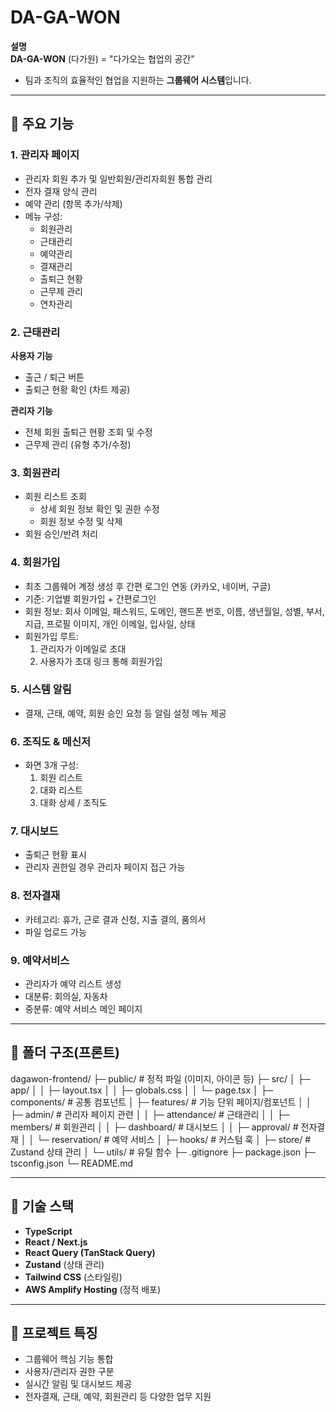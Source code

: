 # DA-GA-WON

**설명**  
**DA-GA-WON** (다가원) = "다가오는 협업의 공간"

- 팀과 조직의 효율적인 협업을 지원하는 **그룹웨어 시스템**입니다.

---

## 🔹 주요 기능

### 1. 관리자 페이지

- 관리자 회원 추가 및 일반회원/관리자회원 통합 관리
- 전자 결재 양식 관리
- 예약 관리 (항목 추가/삭제)
- 메뉴 구성:
  - 회원관리
  - 근태관리
  - 예약관리
  - 결재관리
  - 출퇴근 현황
  - 근무제 관리
  - 연차관리

### 2. 근태관리

**사용자 기능**

- 출근 / 퇴근 버튼
- 출퇴근 현황 확인 (차트 제공)

**관리자 기능**

- 전체 회원 출퇴근 현황 조회 및 수정
- 근무제 관리 (유형 추가/수정)

### 3. 회원관리

- 회원 리스트 조회
  - 상세 회원 정보 확인 및 권한 수정
  - 회원 정보 수정 및 삭제
- 회원 승인/반려 처리

### 4. 회원가입

- 최초 그룹웨어 계정 생성 후 간편 로그인 연동 (카카오, 네이버, 구글)
- 기준: 기업별 회원가입 + 간편로그인
- 회원 정보: 회사 이메일, 패스워드, 도메인, 핸드폰 번호, 이름, 생년월일, 성별, 부서, 지급, 프로필 이미지, 개인 이메일, 입사일, 상태
- 회원가입 루트:
  1. 관리자가 이메일로 초대
  2. 사용자가 초대 링크 통해 회원가입

### 5. 시스템 알림

- 결재, 근태, 예약, 회원 승인 요청 등 알림 설정 메뉴 제공

### 6. 조직도 & 메신저

- 화면 3개 구성:
  1. 회원 리스트
  2. 대화 리스트
  3. 대화 상세 / 조직도

### 7. 대시보드

- 출퇴근 현황 표시
- 관리자 권한일 경우 관리자 페이지 접근 가능

### 8. 전자결재

- 카테고리: 휴가, 근로 결과 신청, 지출 결의, 품의서
- 파일 업로드 가능

### 9. 예약서비스

- 관리자가 예약 리스트 생성
- 대분류: 회의실, 자동차
- 중분류: 예약 서비스 메인 페이지

---

## 🔹 폴더 구조(프론트)

dagawon-frontend/
├─ public/ # 정적 파일 (이미지, 아이콘 등)
├─ src/
│ ├─ app/
│ │ ├─ layout.tsx
│ │ ├─ globals.css
│ │ └─ page.tsx
│ ├─ components/ # 공통 컴포넌트
│ ├─ features/ # 기능 단위 페이지/컴포넌트
│ │ ├─ admin/ # 관리자 페이지 관련
│ │ ├─ attendance/ # 근태관리
│ │ ├─ members/ # 회원관리
│ │ ├─ dashboard/ # 대시보드
│ │ ├─ approval/ # 전자결재
│ │ └─ reservation/ # 예약 서비스
│ ├─ hooks/ # 커스텀 훅
│ ├─ store/ # Zustand 상태 관리
│ └─ utils/ # 유틸 함수
├─ .gitignore
├─ package.json
├─ tsconfig.json
└─ README.md

---

## 🔹 기술 스택

- **TypeScript**
- **React / Next.js**
- **React Query (TanStack Query)**
- **Zustand** (상태 관리)
- **Tailwind CSS** (스타일링)
- **AWS Amplify Hosting** (정적 배포)

---

## 🔹 프로젝트 특징

- 그룹웨어 핵심 기능 통합
- 사용자/관리자 권한 구분
- 실시간 알림 및 대시보드 제공
- 전자결재, 근태, 예약, 회원관리 등 다양한 업무 지원
